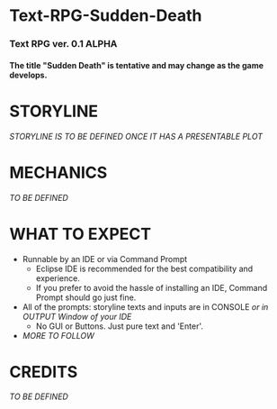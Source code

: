 # Text-RPG-Sudden-Death
### Text RPG ver. 0.1 ALPHA
#### The title "Sudden Death" is tentative and may change as the game develops.

# STORYLINE
*STORYLINE IS TO BE DEFINED ONCE IT HAS A PRESENTABLE PLOT*

# MECHANICS
*TO BE DEFINED*

# WHAT TO EXPECT
- Runnable by an IDE or via Command Prompt
    - Eclipse IDE is recommended for the best compatibility and experience.
    - If you prefer to avoid the hassle of installing an IDE, Command Prompt should go just fine.
- All of the prompts: storyline texts and inputs are in CONSOLE *or in OUTPUT Window of your IDE*
    - No GUI or Buttons. Just pure text and 'Enter'.
- *MORE TO FOLLOW*

# CREDITS
*TO BE DEFINED*
